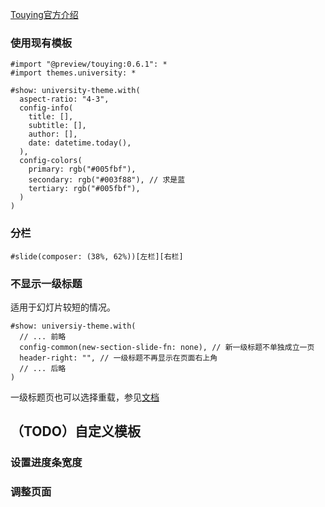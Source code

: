 [Touying官方介绍](https://touying-typ.github.io/zh/docs/intro)

### 使用现有模板
```typst
#import "@preview/touying:0.6.1": *
#import themes.university: *

#show: university-theme.with(
  aspect-ratio: "4-3",
  config-info(
    title: [],
    subtitle: [],
    author: [],
    date: datetime.today(),
  ),
  config-colors(
    primary: rgb("#005fbf"),
    secondary: rgb("#003f88"), // 求是蓝
    tertiary: rgb("#005fbf"),
  )
)
```

### 分栏
```typst
#slide(composer: (38%, 62%))[左栏][右栏]
```

### 不显示一级标题
适用于幻灯片较短的情况。
```typst
#show: universiy-theme.with(
  // ... 前略
  config-common(new-section-slide-fn: none), // 新一级标题不单独成立一页
  header-right: "", // 一级标题不再显示在页面右上角
  // ... 后略
)
```

一级标题页也可以选择重载，参见[文档](https://touying-typ.github.io/zh/docs/code-styles#%E7%BA%A6%E5%AE%9A%E4%BC%98%E4%BA%8E%E9%85%8D%E7%BD%AE)

## （TODO）自定义模板
### 设置进度条宽度
### 调整页面
